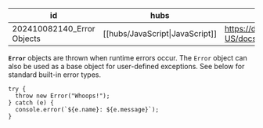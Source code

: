 
| id                         | hubs                            | source                                                                                 |
| -------------------------- | ------------------------------- | -------------------------------------------------------------------------------------- |
| 202410082140_Error Objects | [[hubs/JavaScript\|JavaScript]] | https://developer.mozilla.org/en-US/docs/Web/JavaScript/Reference/Global_Objects/Error |
**`Error`** objects are thrown when runtime errors occur. The `Error` object can also be used as a base object for user-defined exceptions. See below for standard built-in error types.
```
try {
  throw new Error("Whoops!");
} catch (e) {
  console.error(`${e.name}: ${e.message}`);
}

```
